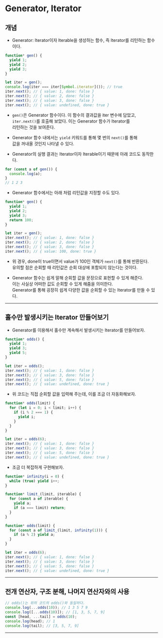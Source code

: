 # Generator, Iterator

<h2>개념</h2>

- Generator: Iterator이자 Iterable을 생성하는 함수, 즉 Iterator를 리턴하는 함수이다.

```js
function* gen() {
  yield 1;
  yield 2;
  yield 3;
}

let iter = gen();
console.log(iter === iter[Symbol.iterator]()); // true
iter.next(); // { value: 1, done: false }
iter.next(); // { value: 2, done: false }
iter.next(); // { value: 3, done: false }
iter.next(); // { value: undefined, done: true }
```

- `gen()`은 Generator 함수이다. 이 함수의 결과값을 iter 변수에 담았고,  
  `iter.next()`를 호출해 보았다. 이는 Generator 함수가 Iterator를  
  리턴하는 것을 보여준다.

- Generator 함수 내에서는 `yield` 키워드를 통해 몇 번의 `next()`를 통해  
  값을 꺼내올 것인지 나타낼 수 있다.

- Generator의 실행 결과는 Iterator이자 Iterable이기 때문에 아래 코드도 동작한다.

```js
for (const a of gen()) {
  console.log(a);
}
// 1 2 3
```

- Generator 함수에서는 아래 처럼 리턴값을 지정할 수도 있다.

```js
function* gen() {
  yield 1;
  yield 2;
  yield 3;
  return 100;
}

let iter = gen();
iter.next(); // { value: 1, done: false }
iter.next(); // { value: 2, done: false }
iter.next(); // { value: 3, done: false }
iter.next(); // { value: 100, done: true }
```

- 위 경우, done이 true이면서 value가 100인 객체가 `next()`를 통해 반환된다.  
  유의할 점은 순회할 때 리턴값은 순회 대상에 포함되지 않는다는 것이다.

- Generator 함수는 쉽게 말해 순회할 값을 문장으로 표현할 수 있게 해준다.  
  이는 사실상 어떠한 값도 순회할 수 있게 해줌을 의미한다.  
  Generator를 통해 굉장히 쉽게 다양한 값을 순회할 수 있는 Iterator를 만들 수 있다.

<hr/>

<h2>홀수만 발생시키는 Iterator 만들어보기</h2>

- Generator를 이용해서 홀수만 계속해서 발생시키는 Iterator를 만들어보자.

```js
function* odds() {
  yield 1;
  yield 3;
  yield 5;
}

let iter = odds();
iter.next(); // { value: 1, done: false }
iter.next(); // { value: 3, done: false }
iter.next(); // { value: 5, done: false }
iter.next(); // { value: undefined, done: true }
```

- 위 코드는 직접 순회할 값을 입력해 주는데, 이를 조금 더 자동화해보자.

```js
function* odds(limit) {
  for (let i = 0; i < limit; i++) {
    if (i % 2 === 1) {
      yield i;
    }
  }
}

let iter = odds(6);
iter.next(); // { value: 1, done: false }
iter.next(); // { value: 3, done: false }
iter.next(); // { value: 5, done: false }
iter.next(); // { value: undefined, done: true }
```

- 조금 더 복잡하게 구현해보자.

```js
function* infinity(i = 0) {
  while (true) yield i++;
}

function* limit_(limit, iterable) {
  for (const a of iterable) {
    yield a;
    if (a === limit) return;
  }
}

function* odds(limit) {
  for (const a of limit_(limit, infinity(1))) {
    if (a % 2) yield a;
  }
}

let iter = odds(6);
iter.next(); // { value: 1, done: false }
iter.next(); // { value: 3, done: false }
iter.next(); // { value: 5, done: false }
iter.next(); // { value: undefined, done: true }
```

<hr/>

<h2>전개 연산자, 구조 분해, 나머지 연산자와의 사용</h2>

```js
// odds()는 위의 코드의 odds()와 동일하다.
console.log(...odds(10)); // 1 3 5 7 9
console.log([...odds(10)]); // [1, 3, 5, 7, 9]
const [head, ...tail] = odds(10);
console.log(head); // 1
console.log(tail); // [3, 5, 7, 9]
```

<hr/>
